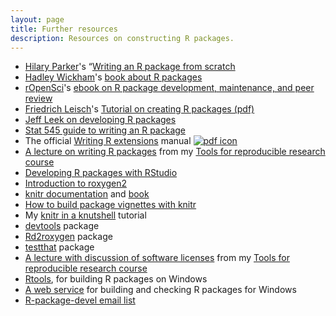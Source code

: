 ```yaml
---
layout: page
title: Further resources
description: Resources on constructing R packages.
---
```


- [Hilary Parker](https://hilaryparker.com)'s
  &ldquo;[Writing an R package from scratch](https://hilaryparker.com/2014/04/29/writing-an-r-package-from-scratch/)
- [Hadley Wickham](http://had.co.nz/)'s [book about R packages](http://r-pkgs.had.co.nz/)
- [rOpenSci](https://ropensci.org)'s
  [ebook on R package development, maintenance, and peer review](https://ropensci.github.io/dev_guide/)
- [Friedrich Leisch](http://www.statistik.lmu.de/~leisch/)'s [Tutorial on creating R packages (pdf)](https://cran.r-project.org/doc/contrib/Leisch-CreatingPackages.pdf)
- [Jeff Leek on developing R packages](https://github.com/jtleek/rpackages)
- [Stat 545 guide to writing an R package](http://stat545-ubc.github.io/packages00_index.html)
- The official
  [Writing R extensions](https://cran.r-project.org/doc/manuals/r-release/R-exts.html)
  manual [![pdf icon](icons/pdf-icon.png)](https://cran.r-project.org/doc/manuals/r-release/R-exts.pdf)
- [A lecture on writing R packages](https://kbroman.org/Tools4RR/assets/lectures/08_rpack_withnotes.pdf)
  from my [Tools for reproducible research course](https://kbroman.org/Tools4RR/)
- [Developing R packages with RStudio](https://support.rstudio.com/hc/en-us/articles/200486488-Developing-Packages-with-RStudio)
- [Introduction to roxygen2](https://cran.r-project.org/web/packages/roxygen2/vignettes/roxygen2.html)
- [knitr documentation](https://yihui.name/knitr/) and
  [book](https://www.amazon.com/gp/product/1482203537?ie=UTF8&tag=7210-20)
- [How to build package vignettes with knitr](https://yihui.name/knitr/demo/vignette/)
- My [knitr in a knutshell](https://kbroman.org/knitr_knutshell) tutorial
- [devtools](https://github.com/hadley/devtools) package
- [Rd2roxygen](https://github.com/yihui/Rd2roxygen) package
- [testthat](https://github.com/hadley/testthat) package
- [A lecture with discussion of software licenses](https://kbroman.org/Tools4RR/assets/lectures/15_licenses_withnotes.pdf)
  from my [Tools for reproducible research course](https://kbroman.org/Tools4RR/)
- [Rtools](https://cran.r-project.org/bin/windows/Rtools/), for
  building R packages on Windows
- [A web service](https://win-builder.r-project.org/) for building and
  checking R packages for Windows
- [R-package-devel email list](https://stat.ethz.ch/mailman/listinfo/r-package-devel)
